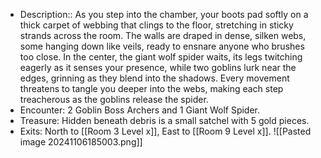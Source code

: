 

- Description:: As you step into the chamber, your boots pad softly on a thick carpet of webbing that clings to the floor, stretching in sticky strands across the room. The walls are draped in dense, silken webs, some hanging down like veils, ready to ensnare anyone who brushes too close. In the center, the giant wolf spider waits, its legs twitching eagerly as it senses your presence, while two goblins lurk near the edges, grinning as they blend into the shadows. Every movement threatens to tangle you deeper into the webs, making each step treacherous as the goblins release the spider.
- Encounter: 2 Goblin Boss Archers and 1 Giant Wolf Spider.
- Treasure: Hidden beneath debris is a small satchel with 5 gold pieces.
- Exits: North to [[Room 3 Level x]], East to [[Room 9 Level x]].
![[Pasted image 20241106185003.png]]